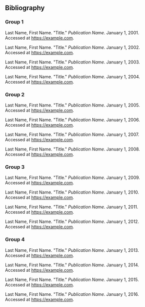 ## Bibliography

### Group 1

<div id="1"></div>

Last Name, First Name. "Title." _Publication Name_. January 1, 2001. Accessed at https://example.com.

<div id="2"></div>

Last Name, First Name. "Title." _Publication Name_. January 1, 2002. Accessed at https://example.com.

<div id="3"></div>

Last Name, First Name. "Title." _Publication Name_. January 1, 2003. Accessed at https://example.com.

<div id="4"></div>

Last Name, First Name. "Title." _Publication Name_. January 1, 2004. Accessed at https://example.com.

### Group 2

<div id="5"></div>

Last Name, First Name. "Title." _Publication Name_. January 1, 2005. Accessed at https://example.com.

<div id="6"></div>

Last Name, First Name. "Title." _Publication Name_. January 1, 2006. Accessed at https://example.com.

<div id="7"></div>

Last Name, First Name. "Title." _Publication Name_. January 1, 2007. Accessed at https://example.com.

<div id="8"></div>

Last Name, First Name. "Title." _Publication Name_. January 1, 2008. Accessed at https://example.com.

### Group 3

<div id="9"></div>

Last Name, First Name. "Title." _Publication Name_. January 1, 2009. Accessed at https://example.com.

<div id="10"></div>

Last Name, First Name. "Title." _Publication Name_. January 1, 2010. Accessed at https://example.com.

<div id="11"></div>

Last Name, First Name. "Title." _Publication Name_. January 1, 2011. Accessed at https://example.com.

<div id="12"></div>

Last Name, First Name. "Title." _Publication Name_. January 1, 2012. Accessed at https://example.com.

### Group 4

<div id="13"></div>

Last Name, First Name. "Title." _Publication Name_. January 1, 2013. Accessed at https://example.com.

<div id="14"></div>

Last Name, First Name. "Title." _Publication Name_. January 1, 2014. Accessed at https://example.com.

<div id="15"></div>

Last Name, First Name. "Title." _Publication Name_. January 1, 2015. Accessed at https://example.com.

<div id="16"></div>

Last Name, First Name. "Title." _Publication Name_. January 1, 2016. Accessed at https://example.com.